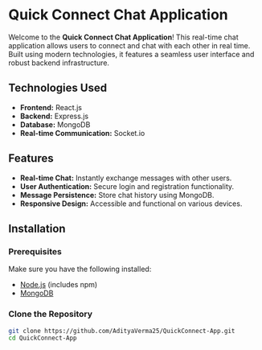 # Quick Connect Chat Application

Welcome to the **Quick Connect Chat Application**! This real-time chat application allows users to connect and chat with each other in real time. Built using modern technologies, it features a seamless user interface and robust backend infrastructure.

## Technologies Used

- **Frontend:** React.js
- **Backend:** Express.js
- **Database:** MongoDB
- **Real-time Communication:** Socket.io

## Features

- **Real-time Chat:** Instantly exchange messages with other users.
- **User Authentication:** Secure login and registration functionality.
- **Message Persistence:** Store chat history using MongoDB.
- **Responsive Design:** Accessible and functional on various devices.

## Installation

### Prerequisites

Make sure you have the following installed:
- [Node.js](https://nodejs.org/) (includes npm)
- [MongoDB](https://www.mongodb.com/try/download/community)

### Clone the Repository

```bash
git clone https://github.com/AdityaVerma25/QuickConnect-App.git
cd QuickConnect-App
